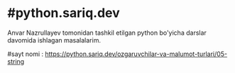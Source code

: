 <h1>#python.sariq.dev</h1>
Anvar Nazrullayev tomonidan tashkil etilgan python bo'yicha darslar davomida ishlagan masalalarim.

#sayt nomi : https://python.sariq.dev/ozgaruvchilar-va-malumot-turlari/05-string


